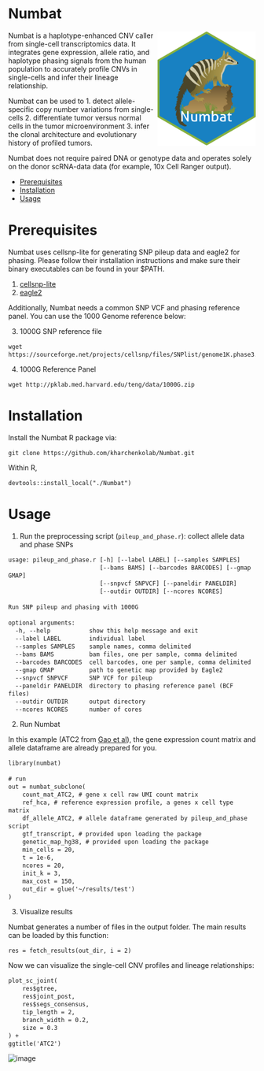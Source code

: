 # Numbat

<img src="logo.png" align="right" width="200">

Numbat is a haplotype-enhanced CNV caller from single-cell transcriptomics data. It integrates gene expression, allele ratio, and haplotype phasing signals from the human population to accurately profile CNVs in single-cells and infer their lineage relationship. 

Numbat can be used to 1. detect allele-specific copy number variations from single-cells 2. differentiate tumor versus normal cells in the tumor microenvironment 3. infer the clonal architecture and evolutionary history of profiled tumors. 

Numbat does not require paired DNA or genotype data and operates solely on the donor scRNA-data data (for example, 10x Cell Ranger output).

- [Prerequisites](#prerequisites)
- [Installation](#installation)
- [Usage](#usage)

# Prerequisites
Numbat uses cellsnp-lite for generating SNP pileup data and eagle2 for phasing. Please follow their installation instructions and make sure their binary executables can be found in your $PATH.

1. [cellsnp-lite](https://github.com/single-cell-genetics/cellsnp-lite)
2. [eagle2](https://alkesgroup.broadinstitute.org/Eagle/)

Additionally, Numbat needs a common SNP VCF and phasing reference panel. You can use the 1000 Genome reference below:

3. 1000G SNP reference file 
```
wget https://sourceforge.net/projects/cellsnp/files/SNPlist/genome1K.phase3.SNP_AF5e2.chr1toX.hg38.vcf.gz
```
4. 1000G Reference Panel
```
wget http://pklab.med.harvard.edu/teng/data/1000G.zip
```

# Installation
Install the Numbat R package via:
```
git clone https://github.com/kharchenkolab/Numbat.git
```
Within R,
```
devtools::install_local("./Numbat")
```

# Usage
1. Run the preprocessing script (`pileup_and_phase.r`): collect allele data and phase SNPs
```
usage: pileup_and_phase.r [-h] [--label LABEL] [--samples SAMPLES]
                          [--bams BAMS] [--barcodes BARCODES] [--gmap GMAP]
                          [--snpvcf SNPVCF] [--paneldir PANELDIR]
                          [--outdir OUTDIR] [--ncores NCORES]

Run SNP pileup and phasing with 1000G

optional arguments:
  -h, --help           show this help message and exit
  --label LABEL        individual label
  --samples SAMPLES    sample names, comma delimited
  --bams BAMS          bam files, one per sample, comma delimited
  --barcodes BARCODES  cell barcodes, one per sample, comma delimited
  --gmap GMAP          path to genetic map provided by Eagle2
  --snpvcf SNPVCF      SNP VCF for pileup
  --paneldir PANELDIR  directory to phasing reference panel (BCF files)
  --outdir OUTDIR      output directory
  --ncores NCORES      number of cores
```

2. Run Numbat

In this example (ATC2 from [Gao et al](https://www.nature.com/articles/s41587-020-00795-2)), the gene expression count matrix and allele dataframe are already prepared for you.
```
library(numbat)

# run
out = numbat_subclone(
    count_mat_ATC2, # gene x cell raw UMI count matrix 
    ref_hca, # reference expression profile, a genes x cell type matrix
    df_allele_ATC2, # allele dataframe generated by pileup_and_phase script
    gtf_transcript, # provided upon loading the package
    genetic_map_hg38, # provided upon loading the package
    min_cells = 20,
    t = 1e-6,
    ncores = 20,
    init_k = 3,
    max_cost = 150,
    out_dir = glue('~/results/test')
)
```
3. Visualize results

Numbat generates a number of files in the output folder. The main results can be loaded by this function:
```
res = fetch_results(out_dir, i = 2)
```

Now we can visualize the single-cell CNV profiles and lineage relationships:
```
plot_sc_joint(
    res$gtree,
    res$joint_post,
    res$segs_consensus,
    tip_length = 2,
    branch_width = 0.2,
    size = 0.3
) +
ggtitle('ATC2')
```
![image](https://user-images.githubusercontent.com/13375875/144479138-0cf007cd-a979-4910-835d-fd20b920ba67.png)


